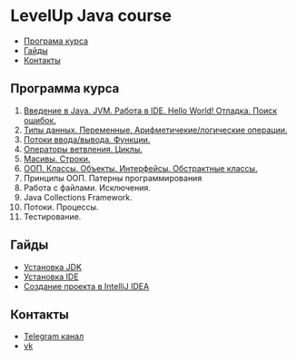 # LevelUp Java course
* [Програма курса](#programm)
* [Гайды](#guides)
* [Контакты](#contacts)

<a name="programm"/>

## Программа курса

1. [Введение в Java. JVM. Работа в IDE. Hello World!
   Отладка. Поиск ошибок.](../master/lectures/lecture1.md)
2. [Типы данных. Переменные. Арифметичекие/логические операции.](../master/lectures/lecture2.md)
3. [Потоки ввода/вывода.
   Функции.](../master/lectures/lecture3.md)
4. [Операторы ветвления. Циклы.](../master/lectures/lecture4.md)
5. [Масивы. Строки.](../master/lectures/lecture5.md)
6. [ООП. Классы. Объекты. Интерфейсы. Обстрактные классы.](../master/lectures/lecture6.md)
7. Принципы ООП. Патерны программирования
8. Работа с файлами.
   Исключения.
9. Java Collections Framework.
10. Потоки. Процессы.
11. Тестирование.

<a name="guides"/>

## Гайды

* [Установка JDK](../master/guides/jdk_install_guides.md)
* [Установка IDE](../master/guides/ide_install_guide.md)
* [Создание проекта в IntelliJ IDEA](../master/guides/create_project_guide.md)

<a name="contacts"/>

## Контакты

* [Telegram канал](https://t.me/lavel_up_java_2018)
* [vk](https://vk.com/kessopavel)
